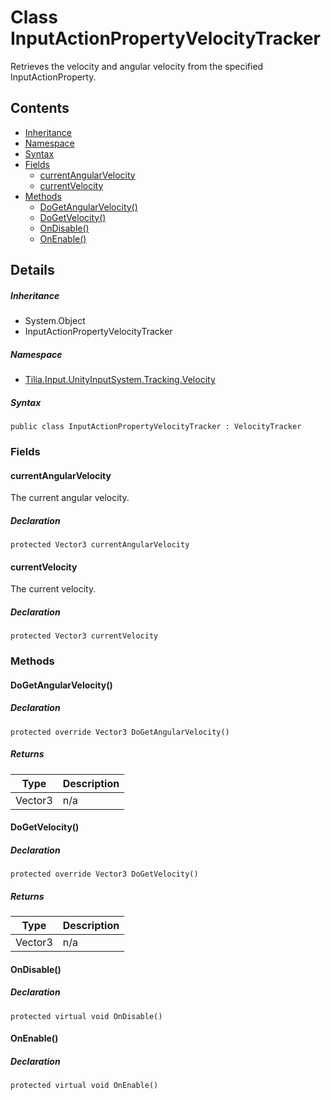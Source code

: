 # Class InputActionPropertyVelocityTracker

Retrieves the velocity and angular velocity from the specified InputActionProperty.

## Contents

* [Inheritance]
* [Namespace]
* [Syntax]
* [Fields]
  * [currentAngularVelocity]
  * [currentVelocity]
* [Methods]
  * [DoGetAngularVelocity()]
  * [DoGetVelocity()]
  * [OnDisable()]
  * [OnEnable()]

## Details

##### Inheritance

* System.Object
* InputActionPropertyVelocityTracker

##### Namespace

* [Tilia.Input.UnityInputSystem.Tracking.Velocity]

##### Syntax

```
public class InputActionPropertyVelocityTracker : VelocityTracker
```

### Fields

#### currentAngularVelocity

The current angular velocity.

##### Declaration

```
protected Vector3 currentAngularVelocity
```

#### currentVelocity

The current velocity.

##### Declaration

```
protected Vector3 currentVelocity
```

### Methods

#### DoGetAngularVelocity()

##### Declaration

```
protected override Vector3 DoGetAngularVelocity()
```

##### Returns

| Type | Description |
| --- | --- |
| Vector3 | n/a |

#### DoGetVelocity()

##### Declaration

```
protected override Vector3 DoGetVelocity()
```

##### Returns

| Type | Description |
| --- | --- |
| Vector3 | n/a |

#### OnDisable()

##### Declaration

```
protected virtual void OnDisable()
```

#### OnEnable()

##### Declaration

```
protected virtual void OnEnable()
```

[Tilia.Input.UnityInputSystem.Tracking.Velocity]: README.md
[Inheritance]: #Inheritance
[Namespace]: #Namespace
[Syntax]: #Syntax
[Fields]: #Fields
[currentAngularVelocity]: #currentAngularVelocity
[currentVelocity]: #currentVelocity
[Methods]: #Methods
[DoGetAngularVelocity()]: #DoGetAngularVelocity
[DoGetVelocity()]: #DoGetVelocity
[OnDisable()]: #OnDisable
[OnEnable()]: #OnEnable
